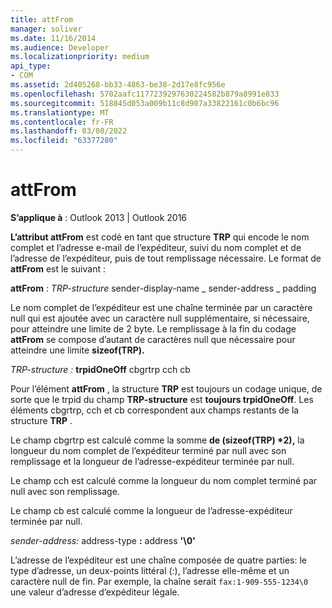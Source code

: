 ```yaml
---
title: attFrom
manager: soliver
ms.date: 11/16/2014
ms.audience: Developer
ms.localizationpriority: medium
api_type:
- COM
ms.assetid: 2d405268-bb33-4863-be38-2d17e8fc956e
ms.openlocfilehash: 5702aafc1177239297630224582b879a8991e833
ms.sourcegitcommit: 518845d053a009b11c8d907a33822161c0b6bc96
ms.translationtype: MT
ms.contentlocale: fr-FR
ms.lasthandoff: 03/08/2022
ms.locfileid: "63377280"
---
```

# <a name="attfrom"></a>attFrom

**S’applique à** : Outlook 2013 | Outlook 2016 
  
**L’attribut attFrom** est codé en tant que structure **TRP** qui encode le nom complet et l’adresse e-mail de l’expéditeur, suivi du nom complet et de l’adresse de l’expéditeur, puis de tout remplissage nécessaire. Le format de **attFrom** est le suivant : 
  
**attFrom** : _TRP-structure_ sender-display-name _ sender-address _ padding 
    
Le nom complet de l’expéditeur est une chaîne terminée par un caractère null qui est ajoutée avec un caractère null supplémentaire, si nécessaire, pour atteindre une limite de 2 byte. Le remplissage à la fin du codage **attFrom** se compose d’autant de caractères null que nécessaire pour atteindre une limite **sizeof(TRP).** 
  
_TRP-structure :_ **trpidOneOff** cbgrtrp cch cb 
    
Pour l’élément **attFrom** , la structure **TRP** est toujours un codage unique, de sorte que le trpid du champ **TRP-structure** est **toujours trpidOneOff**. Les éléments cbgrtrp, cch et cb correspondent aux champs restants de la structure **TRP** . 
  
Le champ cbgrtrp est calculé comme la somme **de (sizeof(TRP) \*2),** la longueur du nom complet de l’expéditeur terminé par null avec son remplissage et la longueur de l’adresse-expéditeur terminée par null.
  
Le champ cch est calculé comme la longueur du nom complet terminé par null avec son remplissage.
  
Le champ cb est calculé comme la longueur de l’adresse-expéditeur terminée par null.
  
_sender-address:_ address-type **:** address **'\0'**
    
L’adresse de l’expéditeur est une chaîne composée de quatre parties: le type d’adresse, un deux-points littéral (:), l’adresse elle-même et un caractère null de fin. Par exemple, la chaîne serait `fax:1-909-555-1234\0` une valeur d’adresse d’expéditeur légale.
  

